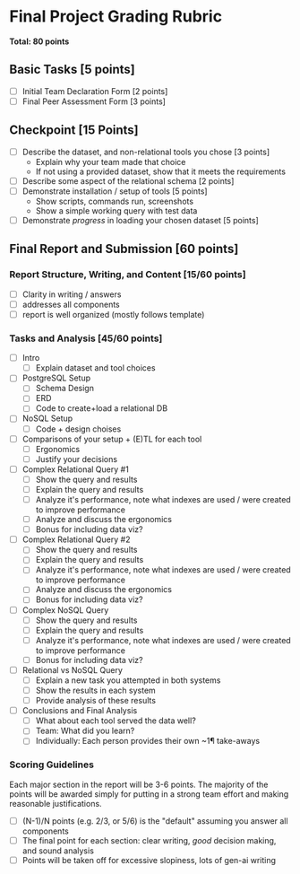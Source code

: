 # Final Project Grading Rubric

**Total: 80 points**

## Basic Tasks [**5 points**]
- [ ] Initial Team Declaration Form [2 points]
- [ ] Final Peer Assessment Form [3 points]

## Checkpoint [**15 Points**]
- [ ] Describe the dataset, and non-relational tools you chose [3 points]
  - Explain why your team made that choice
  - If not using a provided dataset, show that it meets the requirements
- [ ] Describe some aspect of the relational schema [2 points]
- [ ] Demonstrate installation / setup of tools [5 points]
  - Show scripts, commands run, screenshots
  - Show a simple working query with test data
- [ ] Demonstrate _progress_ in loading your chosen dataset [5 points]

## Final Report and Submission [**60 points**]

### Report Structure, Writing, and Content [**15/60 points**]
- [ ] Clarity in writing / answers
- [ ] addresses all components
- [ ] report is well organized (mostly follows template)

### Tasks and Analysis [**45/60 points**]
- [ ] Intro
  - [ ] Explain dataset and tool choices
- [ ] PostgreSQL Setup
  - [ ] Schema Design
  - [ ] ERD
  - [ ] Code to create+load a relational DB
- [ ] NoSQL Setup
  - [ ] Code + design choises
- [ ] Comparisons of your setup + (E)TL for each tool
  - [ ] Ergonomics
  - [ ] Justify your decisions
- [ ] Complex Relational Query #1
  - [ ] Show the query and results
  - [ ] Explain the query and results
  - [ ] Analyze it's performance, note what indexes are used / were created to improve performance
  - [ ] Analyze and discuss the ergonomics
  - [ ] Bonus for including data viz?
- [ ] Complex Relational Query #2
  - [ ] Show the query and results
  - [ ] Explain the query and results
  - [ ] Analyze it's performance, note what indexes are used / were created to improve performance
  - [ ] Analyze and discuss the ergonomics
  - [ ] Bonus for including data viz?
- [ ] Complex NoSQL Query
  - [ ] Show the query and results
  - [ ] Explain the query and results
  - [ ] Analyze it's performance, note what indexes are used / were created to improve performance
  - [ ] Bonus for including data viz?
- [ ] Relational vs NoSQL Query
  - [ ] Explain a new task you attempted in both systems
  - [ ] Show the results in each system
  - [ ] Provide analysis of these results
- [ ] Conclusions and Final Analysis
  - [ ] What about each tool served the data well?
  - [ ] Team: What did you learn?
  - [ ] Individually: Each person provides their own ~1¶ take-aways

### Scoring Guidelines
Each major section in the report will be 3-6 points.
The majority of the points will be awarded simply for putting in a strong team effort and making reasonable justifications.

- [ ] (N-1)/N points (e.g. 2/3, or 5/6) is the "default" assuming you answer all components
- [ ] The final point for each section: clear writing, _good_ decision making, and sound analysis
- [ ] Points will be taken off for excessive slopiness, lots of gen-ai writing
